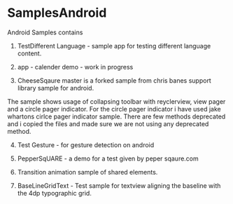 # SamplesAndroid
Android Samples contains

1. TestDifferent Language - sample app for testing different language content.

2. app - calender demo - work in progress

3. CheeseSqaure master is a forked sample from chris banes support library sample for android.

The sample shows usage of collapsing toolbar with reyclerview, view pager and a circle pager indicator. For the circle pager indicator i have used jake whartons cirlce pager indicator sample.
There are few methods deprecated and i copied the files and made sure we are not using any deprecated method. 

4. Test Gesture - for gesture detection on android

5. PepperSqUARE - a demo for a test given by peper sqaure.com

6. Transition animation sample of shared elements.

7. BaseLineGridText - Test sample for textview aligning the baseline with the 4dp typographic grid.

